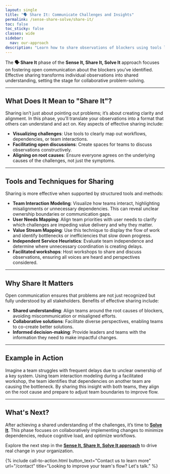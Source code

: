 ```yaml
---
layout: single
title: "🗣 Share It: Communicate Challenges and Insights"
permalink: /sense-share-solve/share-it/
toc: false
toc_sticky: false
classes: wide
sidebar:
  nav: our-approach
description: "Learn how to share observations of blockers using tools like team interaction modeling and value stream mapping, fostering a shared understanding of challenges."
---
```


The **🗣 Share It** phase of the **Sense It, Share It, Solve It** approach focuses on fostering open communication about the blockers you’ve identified. Effective sharing transforms individual observations into shared understanding, setting the stage for collaborative problem-solving.

---

## What Does It Mean to "Share It"?

Sharing isn’t just about pointing out problems; it’s about creating clarity and alignment. In this phase, you’ll translate your observations into a format that others can understand and act on. Key aspects of effective sharing include:

- **Visualizing challenges**: Use tools to clearly map out workflows, dependencies, or team interactions.
- **Facilitating open discussions**: Create spaces for teams to discuss observations constructively.
- **Aligning on root causes**: Ensure everyone agrees on the underlying causes of the challenges, not just the symptoms.

---

## Tools and Techniques for Sharing

Sharing is more effective when supported by structured tools and methods:

- **Team Interaction Modeling**: Visualize how teams interact, highlighting misalignments or unnecessary dependencies. This can reveal unclear ownership boundaries or communication gaps.
- **User Needs Mapping**: Align team priorities with user needs to clarify which challenges are impeding value delivery and why they matter.
- **Value Stream Mapping**: Use this technique to display the flow of work and identify bottlenecks or inefficiencies that slow down progress.
- **Independent Service Heuristics**: Evaluate team independence and determine where unnecessary coordination is creating delays.
- **Facilitated workshops**: Host workshops to share and discuss observations, ensuring all voices are heard and perspectives considered.

---

## Why Share It Matters

Open communication ensures that problems are not just recognized but fully understood by all stakeholders. Benefits of effective sharing include:

- **Shared understanding**: Align teams around the root causes of blockers, avoiding miscommunication or misaligned efforts.
- **Collaborative solutions**: Facilitate diverse perspectives, enabling teams to co-create better solutions.
- **Informed decision-making**: Provide leaders and teams with the information they need to make impactful changes.

---

## Example in Action

Imagine a team struggles with frequent delays due to unclear ownership of a key system. Using team interaction modeling during a facilitated workshop, the team identifies that dependencies on another team are causing the bottleneck. By sharing this insight with both teams, they align on the root cause and prepare to adjust team boundaries to improve flow.

---

## What's Next?

After achieving a shared understanding of the challenges, it’s time to **[Solve It](/sense-share-solve/solve-it/)**. This phase focuses on collaboratively implementing changes to minimize dependencies, reduce cognitive load, and optimize workflows.

Explore the next step in the **[Sense It, Share It, Solve It approach](/sense-share-solve/)** to drive real change in your organization.

{% include call-to-action.html button_text="Contact us to learn more" url="/contact" title="Looking to improve your team's flow? Let's talk." %}
